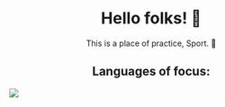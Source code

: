 <h1 align = "center">Hello folks! 👹 </h1>

<p align = "center">This is a place of practice, Sport. 🏈</p>
<h2 align = "center">Languages of focus:</h2>

<img src = "https://img.shields.io/badge/Python-3.9-3776AB.svg?style=flat&logo=python&logoColor=white)">
<!-- add more later-->
